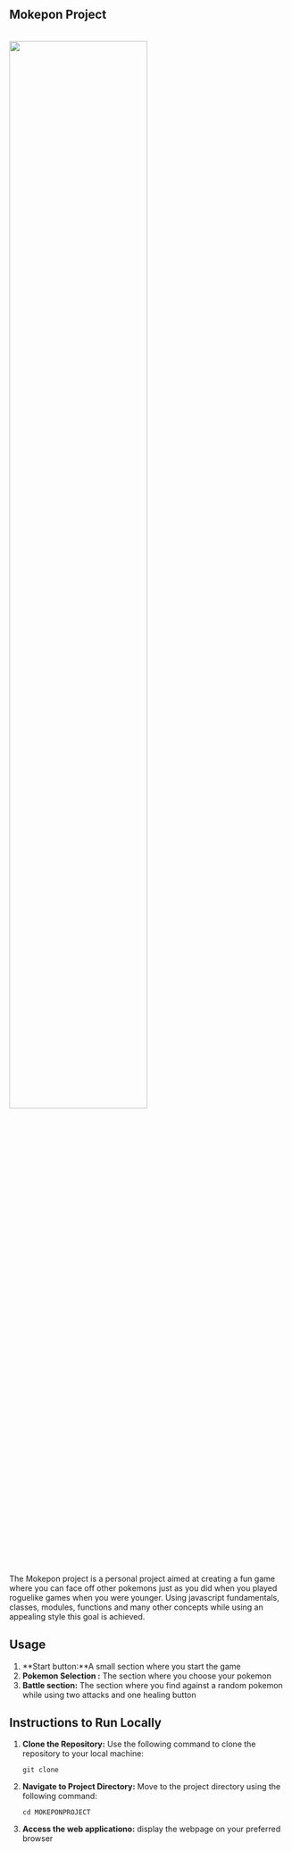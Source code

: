 <article class="markdown-body entry-content container-lg" itemprop="text"><h1 tabindex="-1" dir="auto">

<h1>Mokepon Project</h1>
<br>
<img src='/preview1.png' style="width:70%;">


The Mokepon project is a personal project aimed at creating a fun game where you can face off other pokemons just as you did when you played roguelike games when you were younger.
Using javascript fundamentals, classes, modules, functions and many other concepts while using an appealing style this goal is achieved.

<h2>Usage</h2>

1. **Start button:**A small section where you start the game
2. **Pokemon Selection :** The section where you choose your pokemon 
3. **Battle section:** The section where you find against a random pokemon while using two attacks and one healing button

## Instructions to Run Locally

1. **Clone the Repository:** Use the following command to clone the repository to your local machine:
   ```
   git clone
   ```

2. **Navigate to Project Directory:** Move to the project directory using the following command:
   ```
   cd MOKEPONPROJECT
   ```

3. **Access the web applicationo:** display the webpage on your preferred browser

